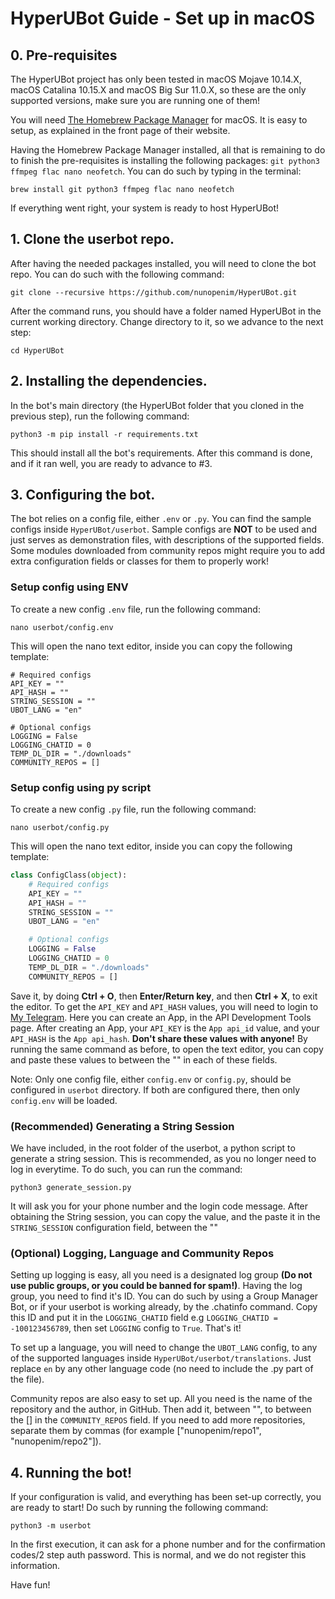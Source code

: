 # HyperUBot Guide - Set up in macOS
## 0. Pre-requisites

The HyperUBot project has only been tested in macOS Mojave 10.14.X, macOS Catalina 10.15.X and macOS Big Sur 11.0.X, so these are the only supported versions, make sure you are running one of them!

You will need [The Homebrew Package Manager](https://brew.sh/) for macOS. It is easy to setup, as explained in the front page of their website.

Having the Homebrew Package Manager installed, all that is remaining to do to finish the pre-requisites is installing the following packages: ``git python3 ffmpeg flac nano neofetch``. You can do such by typing in the terminal:

``brew install git python3 ffmpeg flac nano neofetch``

If everything went right, your system is ready to host HyperUBot!

## 1. Clone the userbot repo.

After having the needed packages installed, you will need to clone the bot repo. You can do such with the following command:

`git clone --recursive https://github.com/nunopenim/HyperUBot.git`

After the command runs, you should have a folder named HyperUBot in the current working directory.
Change directory to it, so we advance to the next step:

`cd HyperUBot`

## 2. Installing the dependencies.

In the bot's main directory (the HyperUBot folder that you cloned in the previous step), run the following command:

`python3 -m pip install -r requirements.txt`

This should install all the bot's requirements. After this command is done, and if it ran well, you are ready to advance to #3.

## 3. Configuring the bot.

The bot relies on a config file, either `.env` or `.py`. You can find the sample configs inside `HyperUBot/userbot`.
Sample configs are **NOT** to be used and just serves as demonstration files, with descriptions of the supported fields.
Some modules downloaded from community repos might require you to add extra configuration fields or classes for them to properly work!

### Setup config using ENV
To create a new config `.env` file, run the following command:

`nano userbot/config.env`

This will open the nano text editor, inside you can copy the following template:

```
# Required configs
API_KEY = ""
API_HASH = ""
STRING_SESSION = ""
UBOT_LANG = "en"

# Optional configs
LOGGING = False
LOGGING_CHATID = 0
TEMP_DL_DIR = "./downloads"
COMMUNITY_REPOS = []
```

### Setup config using py script
To create a new config `.py` file, run the following command:

`nano userbot/config.py`

This will open the nano text editor, inside you can copy the following template:

```python
class ConfigClass(object):
    # Required configs
    API_KEY = ""
    API_HASH = ""
    STRING_SESSION = ""
    UBOT_LANG = "en"

    # Optional configs
    LOGGING = False
    LOGGING_CHATID = 0
    TEMP_DL_DIR = "./downloads"
    COMMUNITY_REPOS = []
```

Save it, by doing **Ctrl + O**, then **Enter/Return key**, and then **Ctrl + X**, to exit the editor.
To get the `API_KEY` and `API_HASH` values, you will need to login to [My Telegram](https://my.telegram.org/).
Here you can create an App, in the API Development Tools page.
After creating an App, your `API_KEY` is the `App api_id` value, and your `API_HASH` is the `App api_hash`.
**Don't share these values with anyone!** By running the same command as before,
to open the text editor, you can copy and paste these values to between the "" in each of these fields.

Note: Only one config file, either `config.env` or `config.py`, should be configured in `userbot` directory.
If both are configured there, then only `config.env` will be loaded.

### (Recommended) Generating a String Session

We have included, in the root folder of the userbot, a python script to generate a string session.
This is recommended, as you no longer need to log in everytime. To do such, you can run the command:

`python3 generate_session.py`

It will ask you for your phone number and the login code message. After obtaining the String session,
you can copy the value, and the paste it in the `STRING_SESSION` configuration field, between the ""

### (Optional) Logging, Language and Community Repos

Setting up logging is easy, all you need is a designated log group **(Do not use public groups, or you could be banned for spam!)**.
Having the log group, you need to find it's ID. You can do such by using a Group Manager Bot,
or if your userbot is working already, by the .chatinfo command.
Copy this ID and put it in the `LOGGING_CHATID` field e.g `LOGGING_CHATID = -100123456789`,
then set `LOGGING` config to `True`. That's it!

To set up a language, you will need to change the `UBOT_LANG` config,
to any of the supported languages inside `HyperUBot/userbot/translations`.
Just replace `en` by any other language code (no need to include the .py part of the file).

Community repos are also easy to set up. All you need is the name of the repository and the author,
in GitHub. Then add it, between "", to between the [] in the `COMMUNITY_REPOS` field.
If you need to add more repositories, separate them by commas (for example ["nunopenim/repo1", "nunopenim/repo2"]).

## 4. Running the bot!

If your configuration is valid, and everything has been set-up correctly, you are ready to start!
Do such by running the following command:

`python3 -m userbot`

In the first execution, it can ask for a phone number and for the confirmation codes/2 step auth password.
This is normal, and we do not register this information.

Have fun!
